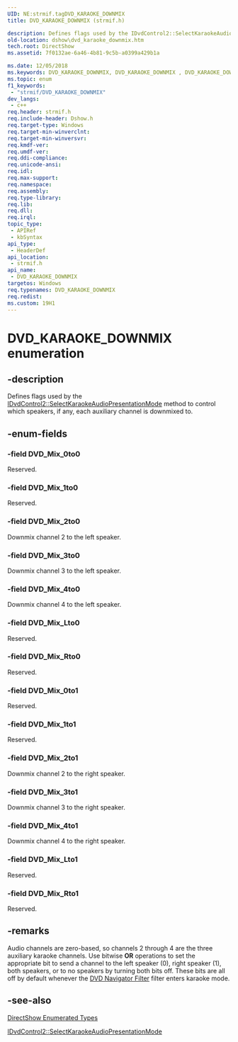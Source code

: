 ```yaml
---
UID: NE:strmif.tagDVD_KARAOKE_DOWNMIX
title: DVD_KARAOKE_DOWNMIX (strmif.h)

description: Defines flags used by the IDvdControl2::SelectKaraokeAudioPresentationMode method to control which speakers, if any, each auxiliary channel is downmixed to.
old-location: dshow\dvd_karaoke_downmix.htm
tech.root: DirectShow
ms.assetid: 7f0132ae-6a46-4b81-9c5b-a0399a429b1a

ms.date: 12/05/2018
ms.keywords: DVD_KARAOKE_DOWNMIX, DVD_KARAOKE_DOWNMIX , DVD_KARAOKE_DOWNMIX enumeration [DirectShow], DVD_KARAOKE_DOWNMIXEnumeration, DVD_Mix_0to0, DVD_Mix_0to1, DVD_Mix_1to0, DVD_Mix_1to1, DVD_Mix_2to0, DVD_Mix_2to1, DVD_Mix_3to0, DVD_Mix_3to1, DVD_Mix_4to0, DVD_Mix_4to1, DVD_Mix_Lto0, DVD_Mix_Lto1, DVD_Mix_Rto0, DVD_Mix_Rto1, dshow.dvd_karaoke_downmix, strmif/DVD_KARAOKE_DOWNMIX, strmif/DVD_Mix_0to0, strmif/DVD_Mix_0to1, strmif/DVD_Mix_1to0, strmif/DVD_Mix_1to1, strmif/DVD_Mix_2to0, strmif/DVD_Mix_2to1, strmif/DVD_Mix_3to0, strmif/DVD_Mix_3to1, strmif/DVD_Mix_4to0, strmif/DVD_Mix_4to1, strmif/DVD_Mix_Lto0, strmif/DVD_Mix_Lto1, strmif/DVD_Mix_Rto0, strmif/DVD_Mix_Rto1
ms.topic: enum
f1_keywords: 
 - "strmif/DVD_KARAOKE_DOWNMIX"
dev_langs:
 - c++
req.header: strmif.h
req.include-header: Dshow.h
req.target-type: Windows
req.target-min-winverclnt: 
req.target-min-winversvr: 
req.kmdf-ver: 
req.umdf-ver: 
req.ddi-compliance: 
req.unicode-ansi: 
req.idl: 
req.max-support: 
req.namespace: 
req.assembly: 
req.type-library: 
req.lib: 
req.dll: 
req.irql: 
topic_type:
 - APIRef
 - kbSyntax
api_type:
 - HeaderDef
api_location:
 - strmif.h
api_name:
 - DVD_KARAOKE_DOWNMIX
targetos: Windows
req.typenames: DVD_KARAOKE_DOWNMIX
req.redist: 
ms.custom: 19H1
---
```


# DVD_KARAOKE_DOWNMIX enumeration


## -description



Defines flags used by the <a href="https://docs.microsoft.com/windows/desktop/api/strmif/nf-strmif-idvdcontrol2-selectkaraokeaudiopresentationmode">IDvdControl2::SelectKaraokeAudioPresentationMode</a> method to control which speakers, if any, each auxiliary channel is downmixed to.




## -enum-fields




### -field DVD_Mix_0to0

Reserved.
          


### -field DVD_Mix_1to0

Reserved.
          


### -field DVD_Mix_2to0

Downmix channel 2 to the left speaker.


### -field DVD_Mix_3to0

Downmix channel 3 to the left speaker.


### -field DVD_Mix_4to0

Downmix channel 4 to the left speaker.


### -field DVD_Mix_Lto0

Reserved.
          


### -field DVD_Mix_Rto0

Reserved.
          


### -field DVD_Mix_0to1

Reserved.
          


### -field DVD_Mix_1to1

Reserved.
          


### -field DVD_Mix_2to1

Downmix channel 2 to the right speaker.


### -field DVD_Mix_3to1

Downmix channel 3 to the right speaker.


### -field DVD_Mix_4to1

Downmix channel 4 to the right speaker.


### -field DVD_Mix_Lto1

Reserved.
          


### -field DVD_Mix_Rto1

Reserved.
          


## -remarks



Audio channels are zero-based, so channels 2 through 4 are the three auxiliary karaoke channels. Use bitwise <b>OR</b> operations to set the appropriate bit to send a channel to the left speaker (0), right speaker (1), both speakers, or to no speakers by turning both bits off. These bits are all off by default whenever the <a href="https://docs.microsoft.com/windows/desktop/DirectShow/dvd-navigator-filter">DVD Navigator Filter</a> filter enters karaoke mode.




## -see-also




<a href="https://docs.microsoft.com/windows/desktop/DirectShow/directshow-enumerated-types">DirectShow Enumerated Types</a>



<a href="https://docs.microsoft.com/windows/desktop/api/strmif/nf-strmif-idvdcontrol2-selectkaraokeaudiopresentationmode">IDvdControl2::SelectKaraokeAudioPresentationMode</a>
 

 

